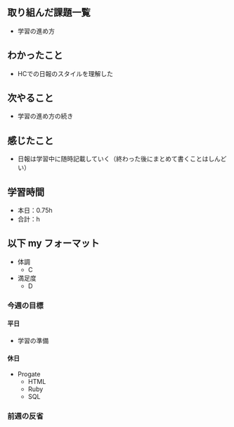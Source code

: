 ## 取り組んだ課題一覧

- 学習の進め方

## わかったこと

- HCでの日報のスタイルを理解した

## 次やること

- 学習の進め方の続き

## 感じたこと

- 日報は学習中に随時記載していく（終わった後にまとめて書くことはしんどい）

## 学習時間

- 本日：0.75h
- 合計：h

## 以下 my フォーマット

- 体調
  - C
- 満足度
  - D

### 今週の目標

#### 平日

- 学習の準備

#### 休日

- Progate
  - HTML
  - Ruby
  - SQL

### 前週の反省

